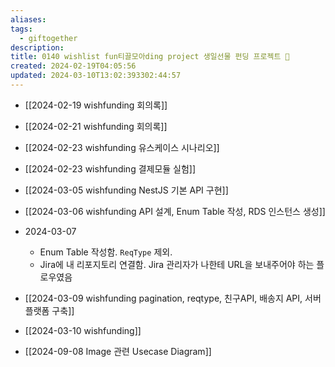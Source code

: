 ```yaml
---
aliases: 
tags:
  - giftogether
description: 
title: 0140 wishlist fun티끌모아ding project 생일선물 펀딩 프로젝트 🎁
created: 2024-02-19T04:05:56
updated: 2024-03-10T13:02:393302:44:57
---
```


- [[2024-02-19 wishfunding 회의록]]
- [[2024-02-21 wishfunding 회의록]]
- [[2024-02-23 wishfunding 유스케이스 시나리오]]
- [[2024-02-23 wishfunding 결제모듈 실험]]

- [[2024-03-05 wishfunding NestJS 기본 API 구현]]
- [[2024-03-06 wishfunding API 설계, Enum Table 작성, RDS 인스턴스 생성]]
- 2024-03-07
	- Enum Table 작성함. `ReqType` 제외.
	- Jira에 내 리포지토리 연결함. Jira 관리자가 나한테 URL을 보내주어야 하는 플로우였음

- [[2024-03-09 wishfunding pagination, reqtype, 친구API, 배송지 API, 서버 플랫폼 구축]]
- [[2024-03-10 wishfunding]]
- [[2024-09-08 Image 관련 Usecase Diagram]]
